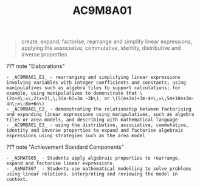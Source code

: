 ﻿---
tags: australian-curriculum
title: AC9M8A01
type: note
---
> create, expand, factorise, rearrange and simplify linear expressions, applying the associative, commutative, identity, distributive and inverse properties

??? note "Elaborations"

	- _AC9M8A01_E1_ - rearranging and simplifying linear expressions involving variables with integer coefficients and constants; using manipulatives such as algebra tiles to support calculations; for example, using manipulatives to demonstrate that \(2x+4\;=\;2(x+2),\;3(a-b)=3a -3b\), or \(5(m+2n)+3m-4n\;=\;5m+10n+3m-4n\;=\;8m+6n\)
	- _AC9M8A01_E2_ - demonstrating the relationship between factorising and expanding linear expressions using manipulatives, such as algebra tiles or area models, and describing with mathematical language
	- _AC9M8A01_E3_ - using the distributive, associative, commutative, identity and inverse properties to expand and factorise algebraic expressions using strategies such as the area model
??? note "Achievement Standard Components"

	- _ASMAT805_ - Students apply algebraic properties to rearrange, expand and factorise linear expressions.
	- _ASMAT807_ - Students use mathematical modelling to solve problems using linear relations, interpreting and reviewing the model in context.